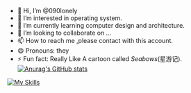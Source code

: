 - 👋 Hi, I’m @090lonely
- 👀 I’m interested in operating system.
- 🌱 I’m currently learning computer design and architecture.
- 💞️ I’m looking to collaborate on ...
- 📫 How to reach me ,please contact with this account.
- 😄 Pronouns: they
- ⚡ Fun fact: Really Like A cartoon called *Seabows*(星游记).
[![Anurag's GitHub stats](https://github-readme-stats.vercel.app/api?username=090lonely)](https://github.com/anuraghazra/github-readme-stats)

 [![My Skills](https://skillicons.dev/icons?i=anaconda,androidstudio,apple,cpp,git,latex,linux,md,py,vim,vscode)](https://skillicons.dev)

<!---
090lonely/090lonely is a ✨ special ✨ repository because its `README.md` (this file) appears on your GitHub profile.
You can click the Preview link to take a look at your changes.
--->
